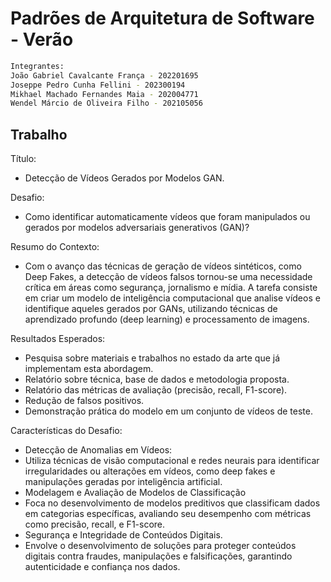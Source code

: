 # Padrões de Arquitetura de Software - Verão

```bash
Integrantes:
João Gabriel Cavalcante França - 202201695
Joseppe Pedro Cunha Fellini - 202300194
Mikhael Machado Fernandes Maia - 202004771
Wendel Márcio de Oliveira Filho - 202105056
```

## Trabalho

Título:

* Detecção de Vídeos Gerados por Modelos GAN.

Desafio:

* Como identificar automaticamente vídeos que foram manipulados ou gerados por modelos adversariais generativos (GAN)?

Resumo do Contexto:

* Com o avanço das técnicas de geração de vídeos sintéticos, como Deep Fakes, a detecção de vídeos falsos tornou-se uma necessidade crítica em áreas como segurança, jornalismo e mídia. A tarefa consiste em criar um modelo de inteligência computacional que analise vídeos e identifique aqueles gerados por GANs, utilizando técnicas de aprendizado profundo (deep learning) e processamento de imagens.

Resultados Esperados:

* Pesquisa sobre materiais e trabalhos no estado da arte que já implementam esta abordagem.
* Relatório sobre técnica, base de dados e metodologia proposta.
* Relatório das métricas de avaliação (precisão, recall, F1-score).
* Redução de falsos positivos.
* Demonstração prática do modelo em um conjunto de vídeos de teste.

Características do Desafio:

* Detecção de Anomalias em Vídeos:
* Utiliza técnicas de visão computacional e redes neurais para identificar irregularidades ou alterações em vídeos, como deep fakes e manipulações geradas por inteligência artificial.
* Modelagem e Avaliação de Modelos de Classificação
* Foca no desenvolvimento de modelos preditivos que classificam dados em categorias específicas, avaliando seu desempenho com métricas como precisão, recall, e F1-score.
* Segurança e Integridade de Conteúdos Digitais.
* Envolve o desenvolvimento de soluções para proteger conteúdos digitais contra fraudes, manipulações e falsificações, garantindo autenticidade e confiança nos dados.
